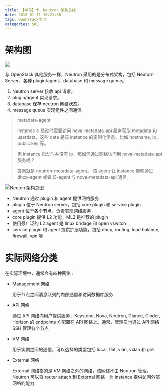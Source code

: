```yaml
---
title: 【学习】十、Neutron 架构总结
date: 2018-01-31 10:21:36
tags: OpenStack学习
categories: SRE
---
```


# 架构图



![](http://mmbiz.qpic.cn/mmbiz_png/Hia4HVYXRicqF7dQR9rL1uufLL090HfB6Kk8uXjRY9wicfgHlRJDFAyzjBUkgAS1AibbChA2I6gYPcTAAzOhKayGPw/640?wx_fmt=png&tp=webp&wxfrom=5&wx_lazy=1)

与 OpenStack 其他服务一样，Neutron 采用的是分布式架构，包括 Neutorn Server、各种 plugin/agent、database 和 message queue。

1. Neutron server 接收 api 请求。
2. plugin/agent 实现请求。
3. database 保存 neutron 网络状态。
4. message queue 实现组件之间通信。

> metadata-agent 
>
> instance 在启动时需要访问 nova-metadata-api 服务获取 metadata 和 userdata，这些 data 是该 instance 的定制化信息，比如 hostname, ip， public key 等。
>
> 但 instance 启动时并没有 ip，那如何通过网络访问到 nova-metadata-api 服务呢？
>
> 答案就是 neutron-metadata-agent。 该 agent 让 instance 能够通过 dhcp-agent 或者 l3-agent 与 nova-metadata-api 通信。

![Neuton 架构总图](http://mmbiz.qpic.cn/mmbiz_jpg/Hia4HVYXRicqF7dQR9rL1uufLL090HfB6KWxMKE7spZS3fqlzSribl0fDZJibAXgo17ziavtMpJPUzOibdjPqMMfyticQ/640?wx_fmt=jpeg&tp=webp&wxfrom=5&wx_lazy=1)

- Neutron 通过 plugin 和 agent 提供网络服务
- plugin 位于 Neutron server，包括 core plugin 和 service plugin
- agent 位于各个节点，负责实现网络服务
- core plugin 提供 L2 功能，ML2 是推荐的 plugin
- 使用最广泛的 L2 agent 是 linux bridage 和 open vswitch
- service plugin 和 agent 提供扩展功能，包括 dhcp, routing, load balance, firewall, vpn 等

# 实际网络分类

在实际环境中，通常会有四种网络：

- Management 网络

  用于节点之间消息队列的内部通信和访问数据库服务

- API 网络

  通过 API 网络向用户提供服务，Keystone, Nova, Neutron, Glance, Cinder, Horizon 的 endpoints 均配置在 API 网络上。通常，管理员也通过 API 网络 SSH 管理各个节点

- VM 网络

  用于实例之间的通信，可以选择的类型包括 local, flat, vlan, vxlan 和 gre

- External 网络

  External 网络指的是 VM 网络之外的网络，该网络不由 Neutron 管理。 Neutron 可以将 router attach 到 External 网络，为 instance 提供访问外部网络的能力

